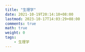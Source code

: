 ```yaml
---
title: "生理学"
date: 2021-10-19T20:14:10+08:00
lastmod: 2023-10-17T14:03:29+08:00
comments: true
math: true
weight: 0
tags:
    - 生理学
---
```


